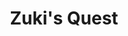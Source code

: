 ---
title: Zuki's Quest
developer: Tinytouchtales
image: ZukisQuest.jpg
link: http://www.zukisquest.com/
ios: https://itunes.apple.com/us/app/zukis-quest-turn-based-puzzle/id687112608
featured: true
---